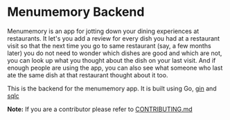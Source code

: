 # Menumemory Backend

Menumemory is an app for jotting down your dining experiences at restaurants. It let's you add a review for every dish you had at a restaurant visit so that the next time you go to same restaurant (say, a few months later) you do not need to wonder which dishes are good and which are not, you can look up what you thought about the dish on your last visit. And if enough people are using the app, you can also see what someone who last ate the same dish at that restaurant thought about it too.

This is the backend for the menumemory app. It is built using Go, [gin](https://github.com/gin-gonic/gin) and [sqlc](https://sqlc.dev/)

**Note:** If you are a contributor please refer to [CONTRIBUTING.md](https://github.com/acmpesuecc/menumemory-backend/blob/main/CONTRIBUTING.md)
